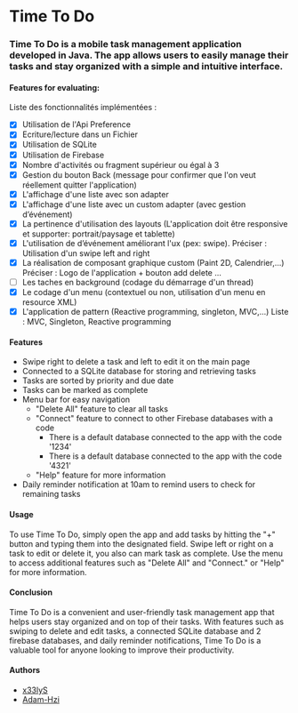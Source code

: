 # Time To Do
### Time To Do is a mobile task management application developed in Java. The app allows users to easily manage their tasks and stay organized with a simple and intuitive interface.

#### Features for evaluating:
Liste des fonctionnalités implémentées :
- [x] Utilisation de l'Api Preference
- [x] Ecriture/lecture dans un Fichier
- [x] Utilisation de SQLite
- [x] Utilisation de Firebase
- [x] Nombre d'activités ou fragment supérieur ou égal à 3
- [x] Gestion du bouton Back (message pour confirmer que l'on veut réellement quitter l'application)
- [x] L'affichage d'une liste avec son adapter
- [x] L'affichage d'une liste avec un custom adapter (avec gestion d’événement)
- [x] La pertinence d'utilisation des layouts (L'application doit être responsive et supporter: portrait/paysage et tablette)
- [x] L'utilisation de d’événement améliorant l'ux (pex: swipe). Préciser : Utilisation d'un swipe left and right
- [x] La réalisation de composant graphique custom (Paint 2D, Calendrier,...) Préciser : Logo de l'application + bouton add delete ...
- [ ] Les taches en background (codage du démarrage d'un thread)
- [x] Le codage d'un menu (contextuel ou non, utilisation d'un menu en resource XML)
- [x] L'application de pattern (Reactive programming, singleton, MVC,...) Liste : MVC, Singleton, Reactive programming

#### Features
- Swipe right to delete a task and left to edit it on the main page
- Connected to a SQLite database for storing and retrieving tasks
- Tasks are sorted by priority and due date
- Tasks can be marked as complete
- Menu bar for easy navigation
  - "Delete All" feature to clear all tasks
  - "Connect" feature to connect to other Firebase databases with a code
    - There is a default database connected to the app with the code '1234'
    - There is a default database connected to the app with the code '4321'
  - "Help" feature for more information
- Daily reminder notification at 10am to remind users to check for remaining tasks

#### Usage
To use Time To Do, simply open the app and add tasks by hitting the "+" button and typing them into the designated field. Swipe left or right on a task to edit or delete it, you also can mark task as complete. Use the menu to access additional features such as "Delete All" and "Connect." or "Help" for more information.

#### Conclusion
Time To Do is a convenient and user-friendly task management app that helps users stay organized and on top of their tasks. With features such as swiping to delete and edit tasks, a connected SQLite database and 2 firebase databases, and daily reminder notifications, Time To Do is a valuable tool for anyone looking to improve their productivity.

#### Authors
- [x33lyS](https://github.com/x33lyS)
- [Adam-Hzi](https://github.com/Adam31-jpg)
